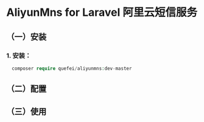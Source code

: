 # AliyunMns for Laravel 阿里云短信服务




## （一）安装


### 1. 安装：

```php
  composer require quefei/aliyunmns:dev-master
```




## （二）配置




## （三）使用

